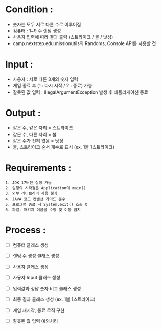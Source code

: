 # Condition :
- 숫자는 모두 서로 다른 수로 이루어짐
- 컴퓨터 : 1~9 수 랜덤 생성
- 사용자 입력에 따라 결과 출력
  (스트라이크 / 볼 / 낫싱)
- camp.nextstep.edu.missionutils의 Randoms, Console API를 사용할 것

# Input :
- 사용자 : 서로 다른 3개의 숫자 입력
- 게임 종료 후 (1 : 다시 시작 / 2 : 종료) 가능
- 잘못된 값 입력 : IllegalArgumentException 발생 후 애플리케이션 종료

# Output :
- 같은 수, 같은 자리 = 스트라이크
- 같은 수, 다른 자리 = 볼
- 같은 수가 전혀 없음 = 낫싱
- 볼, 스트라이크 순서 개수로 표시
  (ex. 1볼 1스트라이크)

# Requirements :
````
1. JDK 17버전 실행 가능
2. 실행의 시작점은 Application의 main()
3. 외부 라이브러리 사용 불가
4. JAVA 코드 컨벤션 가이드 준수
5. 프로그램 종료 시 System.exit() 호출 X
6. 파일, 패키지 이름을 수정 및 이동 금지
````

# Process :
- [ ] 컴퓨터 클래스 생성
- [ ] 랜덤 수 생성 클래스 생성
- [ ] 사용자 클래스 생성
- [ ] 사용자 Input 클래스 생성
- [ ] 입력값과 정답 숫자 비교 클래스 생성
- [ ] 최종 결과 클래스 생성 (ex. 1볼 1스트라이크)
- [ ] 게임 재시작, 종료 로직 구현
- [ ] 잘못된 값 입력 예외처리

